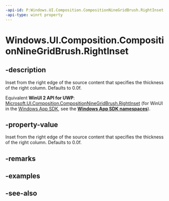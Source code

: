 ```yaml
---
-api-id: P:Windows.UI.Composition.CompositionNineGridBrush.RightInset
-api-type: winrt property
---
```


<!-- Property syntax
public float RightInset { get;  set; }
-->

# Windows.UI.Composition.CompositionNineGridBrush.RightInset

## -description
Inset from the right edge of the source content that specifies the thickness of the right column. Defaults to 0.0f.

Equivalent **WinUI 2 API for UWP**: [Microsoft.UI.Composition.CompositionNineGridBrush.RightInset](/windows/winui/api/microsoft.ui.composition.compositionninegridbrush.rightinset) (for WinUI in the [Windows App SDK](/windows/apps/windows-app-sdk/), see the **[Windows App SDK namespaces](/windows/windows-app-sdk/api/winrt/)**).

## -property-value
Inset from the right edge of the source content that specifies the thickness of the right column. Defaults to 0.0f.

## -remarks

## -examples

## -see-also
